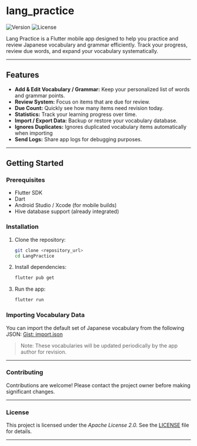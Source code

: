 # lang_practice

![Version](https://img.shields.io/badge/version-1.2.0-blue)
![License](https://img.shields.io/badge/license-Apache%202.0-green)

Lang Practice is a Flutter mobile app designed to help you practice and review Japanese vocabulary
and
grammar efficiently. Track your progress, review due words, and expand your vocabulary
systematically.

---

## Features

- **Add & Edit Vocabulary / Grammar:** Keep your personalized list of words and grammar points.
- **Review System:** Focus on items that are due for review.
- **Due Count:** Quickly see how many items need revision today.
- **Statistics:** Track your learning progress over time.
- **Import / Export Data:** Backup or restore your vocabulary database.
- **Ignores Duplicates:** Ignores duplicated vocabulary items automatically when importing
- **Send Logs:** Share app logs for debugging purposes.

---

## Getting Started

### Prerequisites

- Flutter SDK
- Dart
- Android Studio / Xcode (for mobile builds)
- Hive database support (already integrated)

### Installation

1. Clone the repository:

    ```bash
    git clone <repository_url>
    cd LangPractice
    ```

2. Install dependencies:

    ```bash
    flutter pub get
    ```

3. Run the app:

    ```bash
    flutter run
    ```

### Importing Vocabulary Data

You can import the default set of Japanese vocabulary from the following
JSON: [Gist: import.json](https://gist.github.com/TeslaC00/826064f613940df5a8d2b5bf3c0052c6)

> Note: These vocabularies will be updated periodically by the app author for revision.

---

### Contributing

Contributions are welcome! Please contact the project owner before making significant changes.

---

### License

This project is licensed under the *Apache License 2.0.* See
the [LICENSE](https://github.com/TeslaC00/Lang_practice/blob/master/LICENSE) file for details.

---
